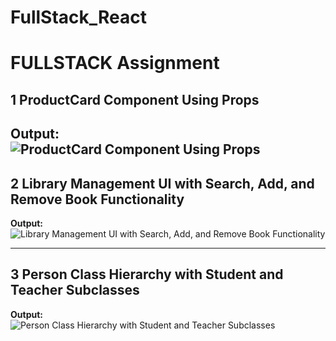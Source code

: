 # FullStack_React

# FULLSTACK Assignment

## 1 ProductCard Component Using Props
**Output:**  
![ProductCard Component Using Props](https://github.com/user-attachments/assets/7481bf0d-8c0f-4e3a-b7ce-4b7f9ede985e)
---

## 2 Library Management UI with Search, Add, and Remove Book Functionality  
**Output:**  
![Library Management UI with Search, Add, and Remove Book Functionality](https://github.com/user-attachments/assets/fb3f6408-73c7-48f7-aff9-af22d46f5320)

---

## 3 Person Class Hierarchy with Student and Teacher Subclasses  
**Output:**  
![Person Class Hierarchy with Student and Teacher Subclasses](https://github.com/user-attachments/assets/3e55dc0f-3ec4-41f7-be48-d2c3c9f26ab7)
